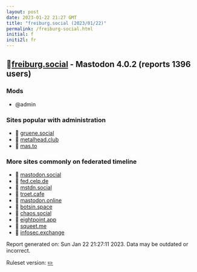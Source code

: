 ```yaml
---
layout: post
date: 2023-01-22 21:27 GMT
title: "freiburg.social (2023/01/22)"
permalink: /freiburg-social.html
initial: f
initi2l: fr
---
```


## 🐘[freiburg.social](https://freiburg.social) - Mastodon 4.0.2 (reports 1396 users)

### Mods
 * @admin

### Sites popular with administration

* 🐘 [gruene.social](/gruene-social.html)
* 🐘 [metalhead.club](/metalhead-club.html)
* 🐘 [mas.to](/mas-to.html)

### More sites commonly on federated timeline

* 🐘 [mastodon.social](/mastodon-social.html)
* 🐘 [fed.celp.de](/fed-celp-de.html)
* 🐘 [mstdn.social](/mstdn-social.html)
* 🐘 [troet.cafe](/troet-cafe.html)
* 🐘 [mastodon.online](/mastodon-online.html)
* 🐘 [botsin.space](/botsin-space.html)
* 🐘 [chaos.social](/chaos-social.html)
* 🐘 [eightpoint.app](/eightpoint-app.html)
* 🐘 [squeet.me](/squeet-me.html)
* 🐘 [infosec.exchange](/infosec-exchange.html)

Report generated on: Sun Jan 22 21:27:11 2023. Data may be outdated or incorrect.

Ruleset version: [✏️](/version-pencil)
